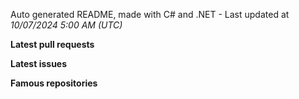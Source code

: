 Auto generated README, made with C# and .NET - Last updated at *10/07/2024 5:00 AM (UTC)*

**Latest pull requests**

**Latest issues**

**Famous repositories**
